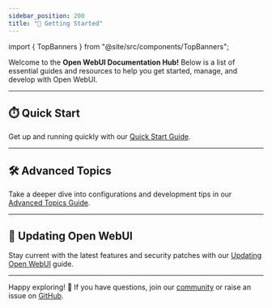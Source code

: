 ```yaml
---
sidebar_position: 200
title: "🚀 Getting Started"
---
```


import { TopBanners } from "@site/src/components/TopBanners";

<TopBanners />

Welcome to the **Open WebUI Documentation Hub!** Below is a list of essential guides and resources to help you get started, manage, and develop with Open WebUI.

---

## ⏱️ Quick Start

Get up and running quickly with our [Quick Start Guide](/getting-started/quick-start).

---

## 🛠️ Advanced Topics

Take a deeper dive into configurations and development tips in our [Advanced Topics Guide](/getting-started/advanced-topics).

---

## 🔄 Updating Open WebUI

Stay current with the latest features and security patches with our [Updating Open WebUI](./updating) guide.

---

Happy exploring! 🎉 If you have questions, join our [community](https://discord.gg/5rJgQTnV4s) or raise an issue on [GitHub](https://github.com/open-webui/open-webui).
